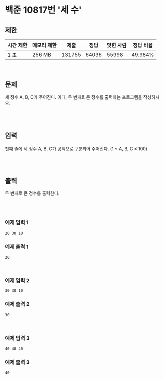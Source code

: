 # 백준 10817번 '세 수'

## 제한
|시간 제한|메모리 제한|제출|정답|맞힌 사람|정답 비율|
|------|------|---|---|----|----|
|1 초|256 MB|131755|64036|55998|49.984%|

<br>

## 문제
세 정수 A, B, C가 주어진다. 이때, 두 번째로 큰 정수를 출력하는 프로그램을 작성하시오.

<br><br>

## 입력
첫째 줄에 세 정수 A, B, C가 공백으로 구분되어 주어진다. (1 ≤ A, B, C ≤ 100)

<br><br>

## 출력
두 번째로 큰 정수를 출력한다.

<br><br>

### 예제 입력 1
```
20 30 10
```
### 예제 출력 1
```
20
```
<br>

### 예제 입력 2
```
30 30 10
```
### 예제 출력 2
```
30 
```
<br>

### 예제 입력 3
```
40 40 40
```
### 예제 출력 3
```
40
```